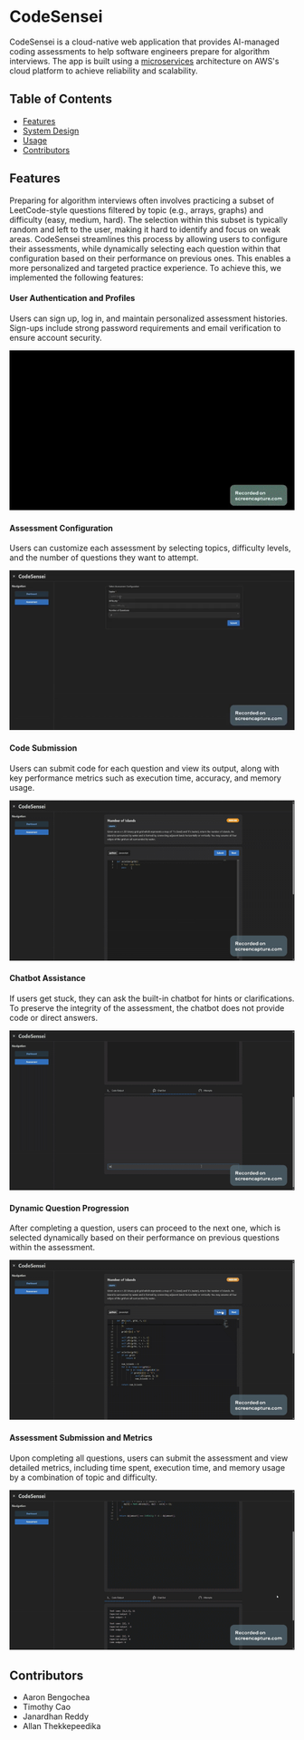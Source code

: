 # CodeSensei
CodeSensei is a cloud-native web application that provides AI-managed coding assessments to help software engineers prepare for algorithm interviews. The app is built using a [microservices](https://en.wikipedia.org/wiki/Microservices) architecture on AWS's cloud platform to achieve reliability and scalability.

## Table of Contents
- [Features](#features)
- [System Design](#system-design)
- [Usage](#usage)
- [Contributors](#contributors)

## Features
Preparing for algorithm interviews often involves practicing a subset of LeetCode-style questions filtered by topic (e.g., arrays, graphs) and difficulty (easy, medium, hard). The selection within this subset is typically random and left to the user, making it hard to identify and focus on weak areas. CodeSensei streamlines this process by allowing users to configure their assessments, while dynamically selecting each question within that configuration based on their performance on previous ones. This enables a more personalized and targeted practice experience. To achieve this, we implemented the following features: 

#### User Authentication and Profiles
Users can sign up, log in, and maintain personalized assessment histories. Sign-ups include strong password requirements and email verification to ensure account security.

![Signup](media/demo/login.gif)

#### Assessment Configuration
Users can customize each assessment by selecting topics, difficulty levels, and the number of questions they want to attempt.

![Config](media/demo/assessment_configuration.gif)

#### Code Submission
Users can submit code for each question and view its output, along with key performance metrics such as execution time, accuracy, and memory usage.

![Execution](media/demo/execution_output_attempts.gif)

#### Chatbot Assistance
If users get stuck, they can ask the built-in chatbot for hints or clarifications. To preserve the integrity of the assessment, the chatbot does not provide code or direct answers.

![Chatbot](media/demo/chatbot.gif)

#### Dynamic Question Progression
After completing a question, users can proceed to the next one, which is selected dynamically based on their performance on previous questions within the assessment.

![Next](media/demo/submit_and_next.gif)

#### Assessment Submission and Metrics
Upon completing all questions, users can submit the assessment and view detailed metrics, including time spent, execution time, and memory usage by a combination of topic and difficulty.

![Metrics](media/demo/metrics.gif)


## Contributors
- Aaron Bengochea
- Timothy Cao
- Janardhan Reddy
- Allan Thekkepeedika
